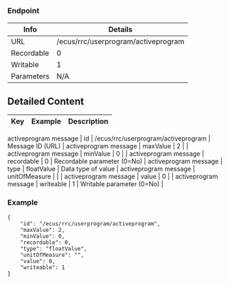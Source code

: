 # 



### Endpoint

| Info  | Details |
| ------------- | ------------- |
| URL   | /ecus/rrc/userprogram/activeprogram   |
| Recordable   | 0   |
| Writable   | 1   |
| Parameters  | N/A  |

## Detailed Content

|  Key  | Example | Description |
| ------------- | :------: | ------------- |
activeprogram message
|  id | /ecus/rrc/userprogram/activeprogram | Message ID (URL) |
activeprogram message
|  maxValue | 2 |  |
activeprogram message
|  minValue | 0 |  |
activeprogram message
|  recordable | 0 | Recordable parameter (0=No) |
activeprogram message
|  type | floatValue | Data type of value |
activeprogram message
|  unitOfMeasure |  |  |
activeprogram message
|  value | 0 |  |
activeprogram message
|  writeable | 1 | Writable parameter (0=No) |

### Example
```
{
    "id": "/ecus/rrc/userprogram/activeprogram",
    "maxValue": 2,
    "minValue": 0,
    "recordable": 0,
    "type": "floatValue",
    "unitOfMeasure": "",
    "value": 0,
    "writeable": 1
}
```
